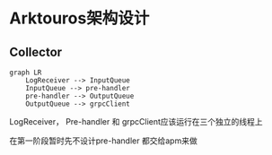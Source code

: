 # Arktouros架构设计

## Collector

```mermaid
graph LR
	LogReceiver --> InputQueue
	InputQueue --> pre-handler
	pre-handler --> OutputQueue
	OutputQueue --> grpcClient
```

LogReceiver， Pre-handler 和 grpcClient应该运行在三个独立的线程上

在第一阶段暂时先不设计pre-handler 都交给apm来做
